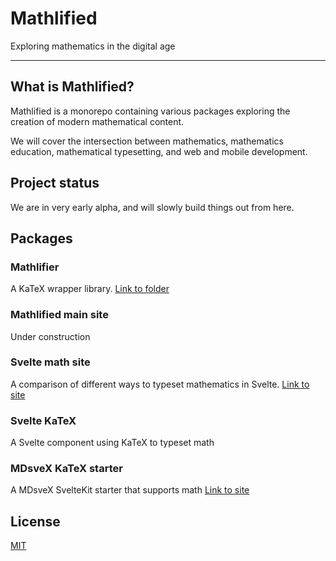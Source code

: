 # Mathlified

Exploring mathematics in the digital age

---

## What is Mathlified?

Mathlified is a monorepo containing various packages
exploring the creation of modern mathematical content.

We will cover the intersection between mathematics, mathematics education,
mathematical typesetting, and web and mobile development.

## Project status

We are in very early alpha, and will slowly build things out from here.

## Packages

### Mathlifier

A KaTeX wrapper library. [Link to folder](https://github.com/kelvinsjk/mathlified/tree/main/packages/mathlifier)

### Mathlified main site

Under construction

### Svelte math site

A comparison of different ways to typeset mathematics in Svelte. [Link to site](https://svelte-math.vercel.app)

### Svelte KaTeX

A Svelte component using KaTeX to typeset math 

### MDsveX KaTeX starter

A MDsveX SvelteKit starter that supports math [Link to site](https://mdsvex-math-starter.vercel.app)

## License

[MIT](https://github.com/kelvinsjk/mathlified/blob/main/LICENSE)
